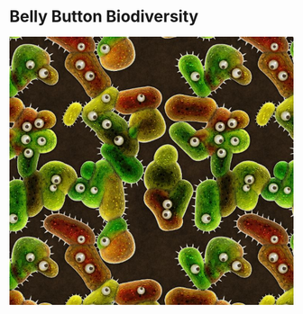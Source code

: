 # Belly Button Biodiversity

![Bacteria by filterforge.com](Images/bacteria_by_filterforgedotcom.jpg)

